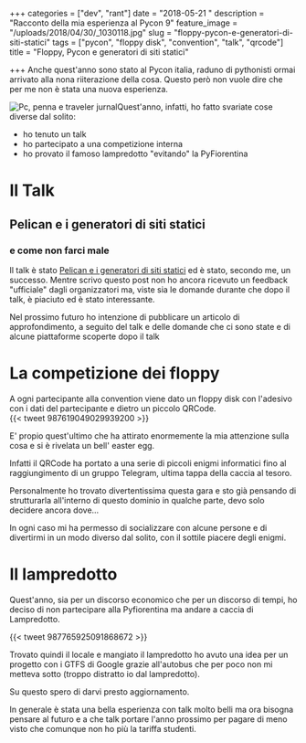+++
categories = ["dev", "rant"]
date = "2018-05-21 "
description = "Racconto della mia esperienza al Pycon 9"
feature_image = "/uploads/2018/04/30/_1030118.jpg"
slug = "floppy-pycon-e-generatori-di-siti-statici"
tags = ["pycon", "floppy disk", "convention", "talk", "qrcode"]
title = "Floppy, Pycon e generatori di siti statici"

+++
Anche quest'anno sono stato al Pycon italia, raduno di pythonisti ormai arrivato alla nona riiterazione della cosa. Questo però non vuole dire che per me non è stata una nuova esperienza.

![Pc, penna e traveler jurnal](/uploads/2018/04/30/_1030118.jpg "Postazione da Pycon")Quest'anno, infatti, ho fatto svariate cose diverse dal solito:

* ho tenuto un talk
* ho partecipato a una competizione interna
* ho provato il famoso lampredotto "evitando" la PyFiorentina

# Il Talk

## Pelican e i generatori di siti statici

### e come non farci male

Il talk è stato [Pelican e i generatori di siti statici](https://www.fundor333.com/talk/pelican-e-perche-generare-siti-statici/ "Pelican e i generatori di siti statici") ed è stato, secondo me, un successo. Mentre scrivo questo post non ho ancora ricevuto un feedback "ufficiale" dagli organizzatori ma, viste sia le domande durante che dopo il talk, è piaciuto ed è stato interessante.

Nel prossimo futuro ho intenzione di pubblicare un articolo di approfondimento, a seguito del talk e delle domande che ci sono state e di alcune piattaforme scoperte dopo il talk

# La competizione dei floppy

A ogni partecipante alla convention viene dato un floppy disk con l'adesivo con i dati del partecipante e dietro un piccolo QRCode.  
{{< tweet 987619049029939200 >}}

E' propio quest'ultimo che ha attirato enormemente la mia attenzione sulla cosa e si è rivelata un bell' easter egg.

Infatti il QRCode ha portato a una serie di piccoli enigmi informatici fino al raggiungimento di un gruppo Telegram, ultima tappa della caccia al tesoro.

Personalmente ho trovato divertentissima questa gara e sto già pensando di strutturarla all'interno di questo dominio in qualche parte, devo solo decidere ancora dove...

In ogni caso mi ha permesso di socializzare con alcune persone e di divertirmi in un modo diverso dal solito, con il sottile piacere degli enigmi.

# Il lampredotto

Quest'anno, sia per un discorso economico che per un discorso di tempi, ho deciso di non partecipare alla Pyfiorentina ma andare a caccia di Lampredotto.

{{< tweet 987765925091868672 >}}

Trovato quindi il locale e mangiato il lampredotto ho avuto una idea per un progetto con i GTFS di Google grazie all'autobus che per poco non mi metteva sotto (troppo distratto io dal lampredotto). 

Su questo spero di darvi presto aggiornamento.

In generale è stata una bella esperienza con talk molto belli ma ora bisogna pensare al futuro e a che talk portare l'anno prossimo per pagare di meno  visto che comunque non ho più la tariffa studenti.